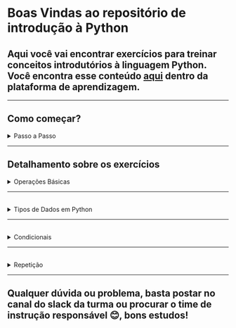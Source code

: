 # Boas Vindas ao repositório de introdução à Python

## Aqui você vai encontrar exercícios para treinar conceitos introdutórios à linguagem Python. Você encontra esse conteúdo [aqui](https://app.betrybe.com/learn/course/5e938f69-6e32-43b3-9685-c936530fd326/module/290e715d-73e3-4b2d-a3c7-4fe113474070/section/b436f9e0-dfde-4a16-9bad-82f0c559dd45/day/bee44ac6-0782-48cd-9ce8-1811980e558e/lesson/71641e4a-4804-43d0-b91c-b6c0c8724013) dentro da plataforma de aprendizagem.
---

## Como começar?
<details>
<summary> Passo a Passo </summary>

1. Tenha o Python instalado em sua máquina ([guia aqui](https://app.betrybe.com/learn/course/5e938f69-6e32-43b3-9685-c936530fd326/module/f04cdb21-382e-4588-8950-3b1a29afd2dd/section/aa76abc8-b842-40d9-b5cc-baa960952129/lesson/3f79a20e-f527-4871-b69b-544310cfbda0 "Guia de configuração de ambiente Python")), caso tenha dúvidas sobre esse ponto, poste no canal da turma e o time responsável irá te ajudar aqui. 

2. Crie o ambiente virtual que será utilizado para instalar as dependências

```bash
python3 -m venv .venv
```

3. Ative o ambiente virtual que foi criado

```bash
source .venv/bin/activate
```

4. Instale os requerimentos deste repositório 

```bash
python3 -m pip install -r requirements.txt
```

5. Execute todos os testes do repositório (note que, enquanto não houver implementação nas funções, os testes falharão!)

```bash
python3 -m pytest
```

6. Execute os testes de um arquivo específico (note que, enquanto não houver implementação nas funções, os testes falharão!)

```bash
python3 -m pytest tests/<caminho/para/o/arquivo/de/teste>
```

7. Execute apenas um teste específico de um arquivo específico (note que, enquanto não houver implementação nas funções, os testes falharão!)

```bash
python3 -m pytest tests/<caminho/para/o/arquivo/de/teste>::<nome_da_função_do_teste>
```

</details>

---


## Detalhamento sobre os exercícios

<details>

<summary> Operações Básicas </summary>
<br>


### Os exercícios relacionados às operações básicas na linguagem `Python` podem ser encontrados no arquivo `exercises/basic_operations.py`, o que se espera de cada um destes exercícios será detalhado abaixo:


<br>

1. A função abaixo deve receber dois números e retornar o valor correspondente à soma dos mesmos.

```bash
def basic_sum(first_number, second_number):
    return 
```

2. A função abaixo deve receber dois números e retornar o valor correspondente à diferença do primeiro número em relação ao segundo.

```bash
def basic_difference(first_number, second_number):
    return 
```

3. A função abaixo deve receber dois números e retornar o valor correspondente ao produto dos mesmos.

```bash
def basic_product(first_number, second_number):
    return 
```

4. A função abaixo deve receber dois números e retornar o valor correspondente à divisão do primeiro com o segundo número.

```bash
def basic_division(first_number, second_number):
    return 
```

5. A função abaixo deve receber dois números e retornar o valor correspondente à divisão inteira (quociente) do primeiro com o segundo número.

```bash
def basic_integer_division(first_number, second_number):
    return 
```

6. A função abaixo deve receber dois números e retornar o valor correspondente ao resto da divisão entre o primeiro e o segundo número.

```bash
def basic_remainder(first_number, second_number):
    return 
```

7. A função abaixo deve receber dois números e retornar o valor correspondente ao primeiro número elevado ao segundo.

```bash
def basic_potentiation(first_number, second_number):
    return 
```

</details>

---

<br>
<details>

<summary> Tipos de Dados em Python </summary>
<br>


### Os exercícios relacionados aos tipos de dados na linguagem `Python` podem ser encontrados no arquivo: `exercises/python_data_types.py`, o que se espera de cada um destes exercícios será detalhado abaixo:


<br>

1. A função abaixo deve verificar se o valor recebido como parâmetro é do tipo booleano.

```bash
def is_bool(value):
    return 
```

2. A função abaixo deve verificar se o valor recebido como parâmetro é do tipo inteiro.

```bash
def is_int(value):
    return 
```

3. A função abaixo deve verificar se o valor recebido como parâmetro é do tipo float.

```bash
def is_float(value):
    return  
```

4. A função abaixo deve verificar se o valor recebido como parâmetro é do tipo string.

```bash
def is_string(value):
    return 
```

5. A função abaixo deve verificar se o valor recebido como parâmetro é do tipo lista.

```bash
def is_list(value):
    return 
```

6. A função abaixo deve verificar se o valor recebido como parâmetro é do tipo tupla.

```bash
def is_tuple(value):
    return 
```

7. A função abaixo deve verificar se o valor recebido como parâmetro é do tipo conjunto.

```bash
def is_set(value):
    return 
```

8. A função abaixo deve verificar se o valor recebido como parâmetro é do tipo dicionário.

```bash
def is_dict(value):
    return 
```

9. A função abaixo recebe uma string genérica como parâmetro e deve retornar a mesma string, no entanto, todos os caracteres maiúsculos devem ser convertidos em minúsculos.

```bash
def return_lower_case_string(word):
    return 
```

10. A função abaixo recebe um elemento e uma lista como parâmetros e deve retornar a mesma lista, mas agora contendo o elemento em sua última posição.

```bash
def append_element_in_list(element, input_list):
    return 
```

11. A função abaixo recebe um elemento e uma lista como parâmetros e deve retornar a mesma lista, mas agora removendo o elemento passado como parâmetro.

```bash
def remove_element_from_list(element, input_list):
    return 
```

12. A função abaixo recebe uma chave, um valor e um dicionário como parâmetros e deve retornar o mesmo dicionário contendo o novo par chave: valor.

```bash
def create_new_key_value_in_dict(key, value, input_dict):
    return 
```

13. A função abaixo recebe uma chave e um dicionário como parâmetros e deve retornar o mesmo  dicionário, mas agora removendo a chave passada como parâmetro.

```bash
def delete_key_from_dict(key, input_dict):
    return 
```

14. A função abaixo recebe um elemento e um conjunto como parâmetros e deve retornar o mesmo conjunto contendo o elemento.

```bash
def add_element_to_set(element, input_set):
    return 
```

15. A função abaixo recebe um elemento e um conjunto como parâmetros e deve retornar o mesmo conjunto removendo o elemento passado como parâmetro

```bash
def remove_element_from_set(element, input_set):
    return 
```


</details>

---

<br>
<details>

<summary> Condicionais </summary>
<br>


### Os exercícios relacionados às estruturas condicionais na linguagem `Python` podem ser encontrados no arquivo: `exercises/conditionals.py`. Pode ser que você encontre uma resolução para estes exercícios que não necessite de uma estrutura condicional (ifs), contudo, para fins didáticos, recomenda-se sua utilização. O que se espera de cada um destes exercícios será detalhado abaixo:


<br> 

1. A função abaixo deve verificar se a string passada como parâmetro possui 4 ou mais caracteres, em caso positivo, deve retornar `True`, em caso negativo, retornar `False`.

```bash
def check_if_word_has_4_or_more_letters(word):
    return 
```

2. A função abaixo recebe dois números como parâmetros e deve retornar aquele que é maior entre eles, em caso de igualdade, o retorno pode ser qualquer um dos dois.

```bash
def check_what_number_is_greater(first_number, second_number):
    return 
```

3. A função abaixo deve verificar se o número recebido como parâmetro é par ou ímpar. Caso seja par, a função deve retornar `"even"`, caso seja ímpar, deve retornar `"odd"`.

```bash
def check_if_number_is_odd_or_even(number):
    return 
```

4. A função abaixo recebe um elemento e uma lista como parâmetros e deve verificar se o elemento está contido na lista, em caso positivo, deve retornar `True`, em caso negativo, retornar `False`.

```bash
def check_if_element_exists_in_list(element, input_list):
    return 
```

</details>

---

<br>
<details>

<summary> Repetição </summary>
<br>


### Os exercícios relacionados às estruturas de repetição na linguagem `Python` podem ser encontrados no arquivo: `exercises/repetition.py`. Pode ser que você encontre uma resolução para estes exercícios que não necessite de uma estrutura de repetição (for, while), contudo, para fins didáticos, recomenda-se sua utilização. O que se espera de cada um destes exercícios será detalhado abaixo:

<br>


1. A função abaixo recebe uma string como parâmetro e deve retornar uma lista contendo cada um dos caracteres da string. A ordem dos caracteres na lista deve ser a mesma ordem da string.

```bash
def append_each_letter_of_the_word_in_a_list(word):
    return 
```

2. A função abaixo recebe uma string genérica que tem apenas uma letra maiúscula como parâmetro. A função deve retornar o número que corresponde ao índice (posição) da letra maiúscula na string.

```bash
def return_index_of_the_uppercase_letter(word):
    return
```

3. A função abaixo recebe uma lista como parâmetro na qual apenas um de seus elementos é uma string. A função deve retornar esse elemento.

```bash
def return_element_from_list_that_is_string(input_list):
    return 
```

</details>

---

## Qualquer dúvida ou problema, basta postar no canal do slack da turma ou procurar o time de instrução responsável 😊, bons estudos!
